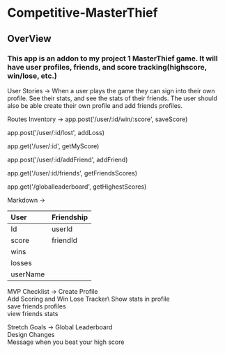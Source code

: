 # Competitive-MasterThief
## OverView
### This app is an addon to my project 1 MasterThief game. It will have user profiles, friends, and score tracking(highscore, win/lose, etc.)

User Stories    ->  When a user plays the game they can sign into their own profile. See their stats, and see the stats of their friends. The user should also be able create their own profile and add friends profiles. 

Routes Inventory ->
app.post('/user/:id/win/:score', saveScore)

app.post('/user/:id/lost', addLoss)

app.get('/user/:id', getMyScore)

app.post('/user/:id/addFriend', addFriend)

app.get('/user/:id/friends', getFriendsScores)

app.get('/globalleaderboard', getHighestScores)

Markdown ->

|User|Friendship|
|:---|:---------|
|Id|userId|
|score|friendId|
|wins|
|losses|
|userName|

MVP Checklist ->
Create Profile\
Add Scoring and Win Lose Tracker\ 
Show stats in profile\
save friends profiles\
view friends stats

Stretch Goals ->
Global Leaderboard\
Design Changes\
Message when you beat your high score